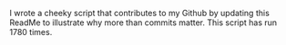 I wrote a cheeky script that contributes to my Github by updating this ReadMe to illustrate why more than commits matter. This script has run 1780 times.